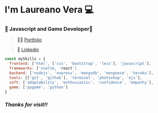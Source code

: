 # I'm **Laureano Vera** 💻
### 📘 Javascript and Game Developer👾

> 👨‍💻 [Portfolio](https://portfolio-lv.netlify.app "Look my work")  

> 👔 [Linkedin](https://www.linkedin.com/inlaureano-vera-320086204/ "Project?")  

<!-- > 📷 [Instagram](https://www.instagram.com/lauri_web_/hl=es-la "Let's talk")   -->

``` javascript
const mySkills = {
  frontend: ['html', ['css', 'bootstrap', 'less'], 'javascript'],
  frameworks: ['svelte, 'react']
  backend: ['nodejs', 'express', 'mongodb', 'mongoose', 'heroku'],
  tools: [['git', 'github'], 'terminal', 'photoshop', 'ejs'],
  soft: ['adaptability', 'enthusiastic', 'confidence', 'empathy'],
  game: ['pygame', 'python']
}
```


### *Thanks for visit‼*
